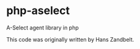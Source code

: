 php-aselect
===========

A-Select agent library in php 

This code was originally written by Hans Zandbelt.
